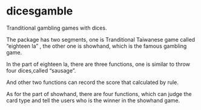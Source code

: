 # dicesgamble
Tranditional gambling games with dices.

The package has two segments, one is Tranditional Taiwanese game called “eighteen la”
, the other one is showhand, which is the famous gambling game.

In the part of eighteen la, there are three functions, one is similar to throw four dices,called “sausage”.
 
And other two functions can record the score that calculated by rule.


As for the part of showhand, there are four functions, which can judge the card type and tell the users who is the winner in the showhand game.
